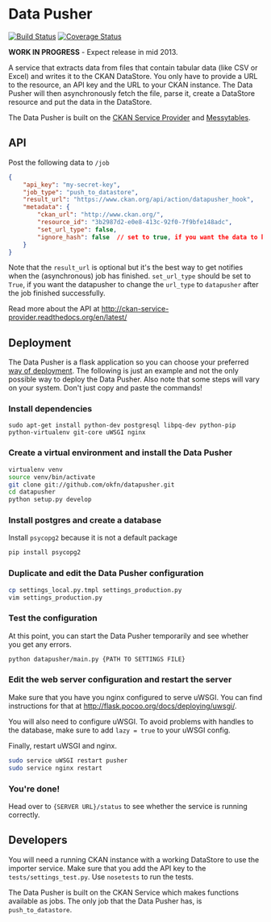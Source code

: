 # Data Pusher

[![Build Status](https://travis-ci.org/okfn/datapusher.png)](https://travis-ci.org/okfn/datapusher)
[![Coverage Status](https://coveralls.io/repos/okfn/datapusher/badge.png)](https://coveralls.io/r/okfn/datapusher)

__WORK IN PROGRESS__ - Expect release in mid 2013.

A service that extracts data from files that contain tabular data (like CSV or Excel) and writes it to the CKAN DataStore. You only have to provide a URL to the resource, an API key and the URL to your CKAN instance. The Data Pusher will then asynchronously fetch the file, parse it, create a DataStore resource and put the data in the DataStore.

The Data Pusher is built on the [CKAN Service Provider](https://github.com/okfn/ckan-service-provider) and [Messytables](https://github.com/okfn/messytables).

## API

Post the following data to `/job`

```json
{
    "api_key": "my-secret-key",
    "job_type": "push_to_datastore",
    "result_url": "https://www.ckan.org/api/action/datapusher_hook",
    "metadata": {
        "ckan_url": "http://www.ckan.org/",
        "resource_id": "3b2987d2-e0e8-413c-92f0-7f9bfe148adc",
        "set_url_type": false,
        "ignore_hash": false  // set to true, if you want the data to be imported regardless of changes
    }
}
```

Note that the `result_url` is optional but it's the best way to get notifies when the (asynchronous) job has finished. `set_url_type` should be set to `True`, if you want the datapusher to change the `url_type` to `datapusher` after the job finished successfully.

Read more about the API at http://ckan-service-provider.readthedocs.org/en/latest/

## Deployment

The Data Pusher is a flask application so you can choose your preferred [way of deployment](http://flask.pocoo.org/docs/deploying/). The following is just an example and not the only possible way to deploy the Data Pusher. Also note that some steps will vary on your system. Don't just copy and paste the commands!

### Install dependencies

```
sudo apt-get install python-dev postgresql libpq-dev python-pip python-virtualenv git-core uWSGI nginx
```

### Create a virtual environment and install the Data Pusher

```bash
virtualenv venv
source venv/bin/activate
git clone git://github.com/okfn/datapusher.git
cd datapusher
python setup.py develop
```

### Install postgres and create a database

Install `psycopg2` because it is not a default package

```bash
pip install psycopg2
```

### Duplicate and edit the Data Pusher configuration

```bash
cp settings_local.py.tmpl settings_production.py
vim settings_production.py
```

### Test the configuration

At this point, you can start the Data Pusher temporarily and see whether you get any errors.

```bash
python datapusher/main.py {PATH TO SETTINGS FILE}
```

### Edit the web server configuration and restart the server

Make sure that you have you nginx configured to serve uWSGI. You can find instructions for that at http://flask.pocoo.org/docs/deploying/uwsgi/.

You will also need to configure uWSGI. To avoid problems with handles to the database, make sure to add `lazy = true` to your uWSGI config.

Finally, restart uWSGI and nginx.

```bash
sudo service uWSGI restart pusher
sudo service nginx restart
```

### You're done!

Head over to `{SERVER URL}/status` to see whether the service is running correctly.

## Developers

You will need a running CKAN instance with a working DataStore to use the importer service. Make sure that you add the API key to the `tests/settings_test.py`. Use `nosetests` to run the tests.

The Data Pusher is built on the CKAN Service which makes functions available as jobs. The only job that the Data Pusher has, is `push_to_datastore`.
